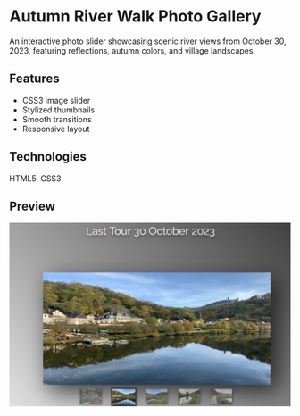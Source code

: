 # Autumn River Walk Photo Gallery

An interactive photo slider showcasing scenic river views from October 30, 2023, featuring reflections, autumn colors, and village landscapes.

## Features
- CSS3 image slider
- Stylized thumbnails
- Smooth transitions
- Responsive layout

## Technologies
HTML5, CSS3

## Preview
![Preview Image](preview.png)
